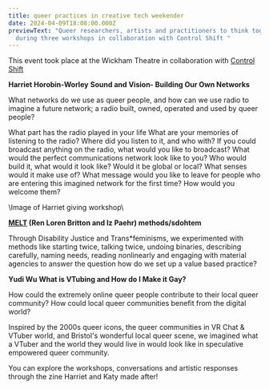 ```yaml
---
title: queer practices in creative tech weekender
date: 2024-04-09T18:08:00.000Z
previewText: "Queer researchers, artists and practitioners to think together
  during three workshops in collaboration with Control Shift "
---
```

This event took place at the Wickham Theatre in collaboration with [Control Shift ](https://control-shift.io/)

**Harriet Horobin-Worley** **Sound and Vision- Building Our Own Networks**

What networks do we use as queer people, and how can we use radio to imagine a future network; a radio built, owned, operated and used by queer people? 

What part has the radio played in your life What are your memories of listening to the radio? Where did you listen to it, and who with? If you could broadcast anything on the radio, what would you like to broadcast? What would the perfect communications network look like to you? Who would build it, what would it look like? Would it be global or local? What senses would it make use of? What message would you like to leave for people who are entering this imagined network for the first time? How would you welcome them? 

\Image of Harriet giving workshop\

**[ MELT](http://meltionary.com/) (Ren Loren Britton and Iz Paehr) methods/sdohtem**

Through Disability Justice and Trans*feminisms, we experimented with methods like starting twice, talking twice, undoing binaries, describing carefully, naming needs, reading nonlinearly and engaging with material agencies to answer the question how do we set up a value based practice?

**Yudi Wu What is VTubing and How do I Make it Gay?**

How could the extremely online queer people contribute to their local queer community? How could local queer communities benefit from the digital world? 

Inspired by the 2000s queer icons, the queer communities in VR Chat & VTuber world, and Bristol's wonderful local queer scene, we imagined what a VTuber and the world they would live in would look like in speculative empowered queer community. 

You can explore the workshops, conversations and artistic responses through the zine Harriet and Katy made after!
